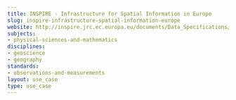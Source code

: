 ```yaml
---
title: INSPIRE - Infrastructure for Spatial Information in Europe
slug: inspire-infrastructure-spatial-information-europe
website: http://inspire.jrc.ec.europa.eu/documents/Data_Specifications/D2.9_O&M_Guidelines_v2.0rc3.pdf
subjects:
- physical-sciences-and-mathematics
disciplines:
- geoscience
- geography
standards:
- observations-and-measurements
layout: use_case
type: use_case
---
```


